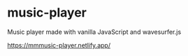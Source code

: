 # music-player
Music player made with vanilla JavaScript and wavesurfer.js 
 
https://mmmusic-player.netlify.app/
